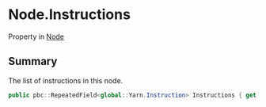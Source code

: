 # Node.Instructions

Property in [Node](/docs/api/csharp/yarn.node.md)

## Summary


The list of instructions in this node.


```csharp
public pbc::RepeatedField<global::Yarn.Instruction> Instructions { get; }
```

